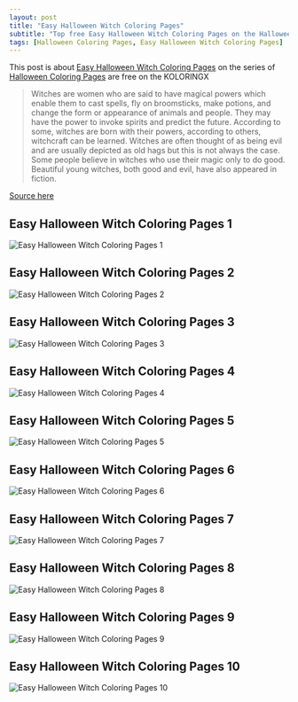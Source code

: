 ```yaml
---
layout: post
title: "Easy Halloween Witch Coloring Pages"
subtitle: "Top free Easy Halloween Witch Coloring Pages on the Halloween Coloring Pages at koloringx.xyz "
tags: [Halloween Coloring Pages, Easy Halloween Witch Coloring Pages]
---
```

This post is about [Easy Halloween Witch Coloring Pages](http://koloringx.xyz/blog/Easy-Halloween-Witch-Coloring-Pages) on the series of [Halloween Coloring Pages](http://koloringx.xyz) are free on the KOLORINGX
> Witches are women who are said to have magical powers which enable them to cast spells, fly on broomsticks, make potions, and change the form or appearance of animals and people. They may have the power to invoke spirits and predict the future. According to some, witches are born with their powers, according to others, witchcraft can be learned. Witches are often thought of as being evil and are usually depicted as old hags but this is not always the case. Some people believe in witches who use their magic only to do good. Beautiful young witches, both good and evil, have also appeared in fiction.

[Source here](https://halloween.fandom.com/wiki/Witch)
## Easy Halloween Witch Coloring Pages 1
![Easy Halloween Witch Coloring Pages 1](http://koloringx.xyz/Halloween-Coloring-Pages/Easy-Halloween-Witch-Coloring-Pages%20(1).png)

<script async src="https://pagead2.googlesyndication.com/pagead/js/adsbygoogle.js"></script> <!-- Koloringx --> 
 <ins class="adsbygoogle"  
   style="display:block"   
  data-ad-client="ca-pub-6753140515841889"   
  data-ad-slot="2585677186"  
   data-ad-format="auto"  
   data-full-width-responsive="true"></ins> 
 <script>  
   (adsbygoogle = window.adsbygoogle || []).push({}); 
 </script>

## Easy Halloween Witch Coloring Pages 2
![Easy Halloween Witch Coloring Pages 2](http://koloringx.xyz/Halloween-Coloring-Pages/Easy-Halloween-Witch-Coloring-Pages%20(2).png)
## Easy Halloween Witch Coloring Pages 3
![Easy Halloween Witch Coloring Pages 3](http://koloringx.xyz/Halloween-Coloring-Pages/Easy-Halloween-Witch-Coloring-Pages%20(3).png)
## Easy Halloween Witch Coloring Pages 4
![Easy Halloween Witch Coloring Pages 4](http://koloringx.xyz/Halloween-Coloring-Pages/Easy-Halloween-Witch-Coloring-Pages%20(4).png)
## Easy Halloween Witch Coloring Pages 5
![Easy Halloween Witch Coloring Pages 5](http://koloringx.xyz/Halloween-Coloring-Pages/Easy-Halloween-Witch-Coloring-Pages%20(5).png)

<script async src="https://pagead2.googlesyndication.com/pagead/js/adsbygoogle.js"></script> <!-- Koloringx --> 
 <ins class="adsbygoogle"  
   style="display:block"   
  data-ad-client="ca-pub-6753140515841889"   
  data-ad-slot="2585677186"  
   data-ad-format="auto"  
   data-full-width-responsive="true"></ins> 
 <script>  
   (adsbygoogle = window.adsbygoogle || []).push({}); 
 </script>

## Easy Halloween Witch Coloring Pages 6
![Easy Halloween Witch Coloring Pages 6](http://koloringx.xyz/Halloween-Coloring-Pages/Easy-Halloween-Witch-Coloring-Pages%20(6).png)
## Easy Halloween Witch Coloring Pages 7
![Easy Halloween Witch Coloring Pages 7](http://koloringx.xyz/Halloween-Coloring-Pages/Easy-Halloween-Witch-Coloring-Pages%20(7).png)
## Easy Halloween Witch Coloring Pages 8
![Easy Halloween Witch Coloring Pages 8](http://koloringx.xyz/Halloween-Coloring-Pages/Easy-Halloween-Witch-Coloring-Pages%20(8).png)
## Easy Halloween Witch Coloring Pages 9
![Easy Halloween Witch Coloring Pages 9](http://koloringx.xyz/Halloween-Coloring-Pages/Easy-Halloween-Witch-Coloring-Pages%20(9).png)
## Easy Halloween Witch Coloring Pages 10
![Easy Halloween Witch Coloring Pages 10](http://koloringx.xyz/Halloween-Coloring-Pages/Easy-Halloween-Witch-Coloring-Pages%20(10).png)

<script async src="https://pagead2.googlesyndication.com/pagead/js/adsbygoogle.js"></script> <!-- Koloringx --> 
 <ins class="adsbygoogle"  
   style="display:block"   
  data-ad-client="ca-pub-6753140515841889"   
  data-ad-slot="2585677186"  
   data-ad-format="auto"  
   data-full-width-responsive="true"></ins> 
 <script>  
   (adsbygoogle = window.adsbygoogle || []).push({}); 
 </script>

